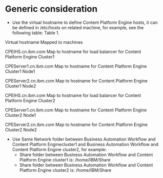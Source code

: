 # Generic consideration

- Use the virtual hostname to define Content Platform Engine hosts, it can be defined in
/etc/hosts on related machine, for example, see the following table: 
Table 1. 

Virtual hostname
Mapped to machines

CPEIHS.cn.ibm.com
Map to hostname for load balancer for Content Platform Engine Cluster1

CPEServer1.cn.ibm.com
Map to hostname for Content Platform Engine Cluster1 Node1

CPEServer2.cn.ibm.com
Map to hostname for Content Platform Engine Cluster1 Node2

CPEIHS.cn.ibm.com
Map to hostname for load balancer for Content Platform Engine Cluster2

CPEServer1.cn.ibm.com
Map to hostname for Content Platform Engine Cluster2 Node1

CPEServer2.cn.ibm.com
Map to hostname for Content Platform Engine Cluster2 Node2
- Use Same Network folder between Business Automation Workflow and Content Platform Enginecluster1 and Business Automation Workflow and Content Platform Engine cluster2, for example:
    - Share folder between Business Automation Workflow and Content Platform Engine cluster1 is:
/home/IBM/Share
    - Share folder between Business Automation Workflow and Content Platform Engine cluster2 is:
/home/IBM/Share